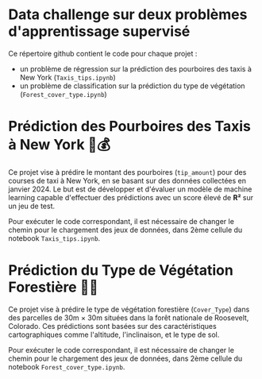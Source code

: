 # Data challenge sur deux problèmes d'apprentissage supervisé
Ce répertoire github contient le code pour chaque projet :
- un problème de régression sur la prédiction des pourboires des taxis à New York (`Taxis_tips.ipynb`)
- un problème de classification sur la prédiction du type de végétation (`Forest_cover_type.ipynb`)

# Prédiction des Pourboires des Taxis à New York 🚖💰

Ce projet vise à prédire le montant des pourboires (`tip_amount`) pour des courses de taxi à New York, en se basant sur des données collectées en janvier 2024. Le but est de développer et d'évaluer un modèle de machine learning capable d'effectuer des prédictions avec un score élevé de **R²** sur un jeu de test.

Pour exécuter le code correspondant, il est nécessaire de changer le chemin pour le chargement des jeux de données, dans 2ème cellule du notebook `Taxis_tips.ipynb`.


# Prédiction du Type de Végétation Forestière 🌲🌳

Ce projet vise à prédire le type de végétation forestière (`Cover_Type`) dans des parcelles de 30m × 30m situées dans la forêt nationale de Roosevelt, Colorado. Ces prédictions sont basées sur des caractéristiques cartographiques comme l'altitude, l'inclinaison, et le type de sol.

Pour exécuter le code correspondant, il est nécessaire de changer le chemin pour le chargement des jeux de données, dans 2ème cellule du notebook `Forest_cover_type.ipynb`.

